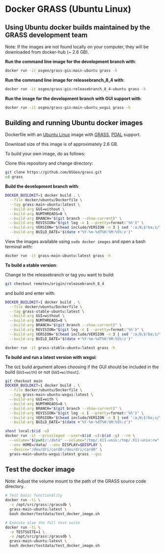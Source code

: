 # Docker GRASS (Ubuntu Linux) #

## Using Ubuntu docker builds maintained by the GRASS development team ##

Note: If the images are not found locally on your computer,
they will be downloaded from docker-hub (~ 2.6 GB).

__Run the command line image for the development branch with__:

```bash
docker run -it osgeo/grass-gis:main-ubuntu grass -h
```

__Run the command line image for releasebranch_8_4 with__:

```bash
docker run -it osgeo/grass-gis:releasebranch_8_4-ubuntu grass -h
```

__Run the image for the development branch with GUI support with__:

```bash
docker run -it osgeo/grass-gis:main-ubuntu_wxgui grass -h
```

## Building and running Ubuntu docker images ##

Dockerfile with an [Ubuntu Linux](https://ubuntu.com/) image with
[GRASS](https://grass.osgeo.org/), [PDAL](https://pdal.io) support.

Download size of this image is of approximately 2.6 GB.

To build your own image, do as follows:

Clone this repository and change directory:

```bash
git clone https://github.com/OSGeo/grass.git
cd grass
```

__Build the development branch with__:

```bash
DOCKER_BUILDKIT=1 docker build . \
  --file docker/ubuntu/Dockerfile \
  --tag grass-main-ubuntu:latest \
  --build-arg GUI=without \
  --build-arg NUMTHREADS=8 \
  --build-arg BRANCH="$(git branch --show-current)" \
  --build-arg REVISION="$(git log -n 1 --pretty=format:'%h')" \
  --build-arg VERSION="$(head include/VERSION -n 3 | sed ':a;N;$!ba;s/\n/ /g')" \
  --build-arg BUILD_DATE="$(date +'%Y-%m-%dT%H:%M:%S%:z')"
```

View the images available using `sudo docker images` and open a bash terminal
with:

```bash
docker run -it grass-main-ubuntu:latest grass -h
```

__To build a stable version__:

Change to the releasebranch or tag you want to build:

```bash
git checkout remotes/origin/releasebranch_8_4
```

and build and enter with:

```bash
DOCKER_BUILDKIT=1 docker build . \
  --file docker/ubuntu/Dockerfile \
  --tag grass-stable-ubuntu:latest \
  --build-arg GUI=without \
  --build-arg NUMTHREADS=8 \
  --build-arg BRANCH="$(git branch --show-current)" \
  --build-arg REVISION="$(git log -n 1 --pretty=format:'%h')" \
  --build-arg VERSION="$(head include/VERSION -n 3 | sed ':a;N;$!ba;s/\n/ /g')" \
  --build-arg BUILD_DATE="$(date +'%Y-%m-%dT%H:%M:%S%:z')"

docker run -it grass-stable-ubuntu:latest grass -h
```


__To build and run a latest version with wxgui__:

The `GUI` build argument allows choosing if the GUI should
be included in the build (`GUI=with`) or not (`GUI=without`).

```bash
git checkout main
DOCKER_BUILDKIT=1 docker build . \
  --file docker/ubuntu/Dockerfile \
  --tag grass-main-ubuntu-wxgui:latest \
  --build-arg GUI=with \
  --build-arg NUMTHREADS=8 \
  --build-arg BRANCH="$(git branch --show-current)" \
  --build-arg REVISION="$(git log -n 1 --pretty=format:'%h')" \
  --build-arg VERSION="$(head include/VERSION -n 3 | sed ':a;N;$!ba;s/\n/ /g')" \
  --build-arg BUILD_DATE="$(date +'%Y-%m-%dT%H:%M:%S%:z')"

xhost local:$(id -u)
docker run -it --privileged --user=$(id -u):$(id -g) --rm \
  --volume="$(pwd)/:/data" --volume="/tmp/.X11-unix:/tmp/.X11-unix:rw" \
  --env HOME=/data/ --env DISPLAY=$DISPLAY \
  --device="/dev/dri/card0:/dev/dri/card0" \
  grass-main-ubuntu-wxgui:latest grass --gui
```

## Test the docker image ##

Note: Adjust the volume mount to the path of the GRASS source code directory.

```bash
# Test basic functionality
docker run -ti \
  -v /opt/src/grass:/grassdb \
  grass-main-ubuntu:latest \
  bash docker/testdata/test_docker_image.sh

# Execute also the full test suite
docker run -ti \
  -e TESTSUITE=1 \
  -v /opt/src/grass:/grassdb \
  grass-main-ubuntu:latest \
  bash docker/testdata/test_docker_image.sh
```
